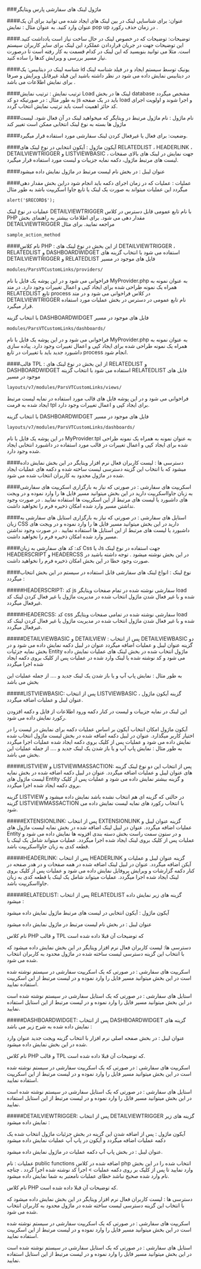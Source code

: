 ###ماژول لینک های سفارشی پارس ویتایگر

####عنوان:
  برای شناسایی لینک در بین لینک های ایجاد شده می توانید برای آن یک عنوان وارد کنید. به عنوان  مثال : نمایش pop up  در زمان حذف رکورد .

####توضیحات:
  توضیحات که در خصوص لینک در حال ساخت نیاز است یادداشت کنید. این توضیحات جهت در جریان قراردادن عملکرد این  لینک  برای سایر کاربران سیستم است. مثلا می توانید بنویسید که این لینک در کدام قسمت به کار رفته است تا درصورت نیاز مسیر بررسی و ویرایش کدها را ساده کنید.

####شناسه لینک در دیتابیس:
 یک id یونیک توسط سیستم ایجاد و در  فیلد شناسه لینک در دیتابیس نمایش داده می شود در نظر داشته باشید این فیلد غیرقابل ویرایش و صرفا برای نمایش اطلاعات می باشد .

####ترتیب نمایش :
ترتیب نمایش Load  لینک ها در بخش database    مشخص میگردد به طور مثال : در صورتیکه دو کد js باید در یک صفحه load و اجرا شوند  و اولویت  اجرای کد حائز اهمیت است باید ترتیب نمایش انتخاب گردد.

####نام ماژول :
نام ماژول مرتبط در ویتایگر که میخواهید لینک در آن فعال شود.
لیست ماژول ها بسته به نوع لینک انتخابی ممکن است تغییر کند

####وضعیت:
برای فعال یا غیرفعال کردن لینک سفارشی مورد استفاده قرار میگیرد.

####آیکون ماژول :
آیکون انتخابی در نوع لینک های RELATEDLIST ، HEADERLINK ، DETAILVIEWTRIGGER و LISTVIEWBASIC جهت نمایش در لینک های بالای صفخات ، لیست های مرتبط ماژول، دکمه نمایه جزییات و لیست مورد استفاده قرار میگیرد. 

####عنوان لیبل :
در بخش نام لیست مرتبط در ماژول  نمایش داده میشود 

####عملیات :
عملیات که در زمان اجرای دکمه باید انجام شود دراین بخش مقدار دهی میگردد این عملیات میتواند به صورت یک لینک یا تابع جاوا اسکریپت باشد به طور مثال 

```
alert('$RECORD$'); 
```

عملیات در نوع لینک DETAILVIEWTRIGGER با نام تابع عمومی قابل دسترس در کلاس PHP مقدار دهی می شود. برای اطلاعات بیشتر به راهنمای بخش DETAILVIEWTRIGGER مراجعه نمایید. برای مثال

```
sample_action_method
```

####نام کلاس PHP :
از این بخش در نوع لینک های DETAILVIEWTRIGGER ، RELATEDLIST و DASHBOARDWIDGET استفاده می شود
با انتخاب گزینه های DETAILVIEWTRIGGER و RELATEDLIST  فایل های موجود در مسیر 

```
modules/ParsVTCustomLinks/providers/
```

فراخوانی می شود و در این پوشه یک فایل با نام MyProvider.php به عنوان نمونه به همراه یک نمونه طراحی شده برای ایجاد کپی و اعمال تغییرات وجود دارد.
 در متد RELATEDLIST تابع process در کلاس فراخوانی می شود و در متد DETAILVIEWTRIGGER نام تابع عمومی در دسترس در بخش عملیات مورد استفاده قرار میگیرد.

با انتخاب گزینه DASHBOARDWIDGET  فایل های موجود در مسیر 

```
modules/ParsVTCustomLinks/dashboards/
```

فراخوانی می شود و در این پوشه یک فایل با نام MyProvider.php به عنوان نمونه به همراه یک نمونه طراحی شده برای ایجاد کپی و اعمال تغییرات وجود دارد.
پیاده سازی داشبورد جدید باید با تغییرات در تابع process انجام شود.

####قالب TPL :
از این بخش در نوع لینک های  RELATEDLIST و DASHBOARDWIDGET استفاده می شود
با انتخاب گزینه RELATEDLIST  فایل های موجود در مسیر 

```
layouts/v7/modules/ParsVTCustomLinks/views/
```

فراخوانی می شود و در این پوشه فایل های قالب مورد استفاده در نمایه لیست مرتبط ایجاد شده به فرمت tpl برای ایجاد کپی و اعمال تغییرات وجود دارد.

با انتخاب گزینه DASHBOARDWIDGET  فایل های موجود در مسیر 

```
layouts/v7/modules/ParsVTCustomLinks/dashboards/
```

در این پوشه یک فایل با نام MyProvider.tpl به عنوان نمونه به همراه یک نمونه طراحی شده برای ایجاد کپی و اعمال تغییرات در قالب مورد استفاده در داشبورد انتخابی ایجاد شده وجود دارد.


####دسترسی ها :
لیست کاربران فعال نرم افزار ویتایگر در این بخش نمایش داده میشود که با انتخاب این گزینه دسترسی لیست ساخته شده و دکمه های عملیات ایجاد شده در ماژول محدود به کاربران انتخاب شده می شود.


####اسکریپت های سفارشی :
در صورتی که نیاز به بارگزاری اسکریپت های سفارشی به زبان جاوااسکریپت دارید در این بخش میتوانید مسیر فایل ها را وارد نموده و در ویجت های داشبورد یا لیست های مرتبط از این اسکریپت ها استفاده نمایید .
در صورت وجود نداشتن مسیر وارد شده امکان ذخیره فرم را نخواهید داشت.

####استایل های سفارشی :
در صورتی که نیاز به بارگزاری استایل های سفارشی به زبان CSS دارید در این بخش میتوانید مسیر فایل ها را وارد نموده و در ویجت های داشبورد یا لیست های مرتبط از این استایل ها استفاده نمایید .
در صورت وجود نداشتن مسیر وارد شده امکان ذخیره فرم را نخواهید داشت.

####کد:
کد های سفارشی به زبان Css یا Js جهت استفاده در نوع لینک HEADERSCRIPT و HEADERCSS در این بخش نوشته میشود .
توجه داشته باشید در صورت وجود خطا در این بخش امکان ذخیره فرم را نخواهید داشت. 

####نوع لینک :
انواع لینک های سفارشی قابل استفاده در سیستم در این بخش انتخاب میگردد :

#####HEADERSCRIPT:
کد  js سفارشی نوشته شده در  تمام صفحات ویتایگر load شده و با غیر فعال شدن ماژول انتخاب شده در مدیریت ماژول یا غیر فعال کردن لینک کد غیرفعال میگردد.


#####HEADERCSS:
کد css سفارشی نوشته شده در  تمامی صفحات  ویتایگر load شده و با غیر فعال شدن ماژول انتخاب شده در مدیریت ماژول یا غیر فعال کردن لینک کد غیرفعال میگردد.

#####DETAILVIEWBASIC و DETAILVIEW :
پس از انتخاب DETAILVIEWBASIC  دو گزینه عنوان لیبل و عملیات اضافه میگردد 
عنوان در لبیل دکمه نمایش داده می شود 
و در بخش نمایه جزئیات Entity ماژول انتخاب شده در بخش لینک های عملیات نمایش داده می شود و کد نوشته شده یا لینک وارد شده در عملیات  پس از کلیک بروی دکمه ایجاد شده اجرا میگردد

به طور مثال : نمایش پاپ آپ و یا باز شدن یک لینک جدید و .... از جمله عملیات این بخش می  باشد 


#####LISTVIEWBASIC:
پس از انتخاب LISTVIEWBASIC گزینه آیکون ماژول ، عنوان لیبل و عملیات اضافه میگردد.

این لینک در نمایه جزییات و لیست در کنار دکمه ورود اطلاعات از فایل و دکمه افزودن رکورد نمایش داده می شود.

آیکون ماژول امکان انتخاب آیکون بر اساس عملیات دکمه برای نمایش در لیست را در اختیار کاربر میگذارد.
عنوان در لبیل دکمه اضافه شده در بخش لیست ماژول انتخاب شده نمایش داده می شود و عملیات پس از کلیک بروی دکمه ایجاد شده عملیات اجرا میگردد
به طور مثال : نمایش پاپ آپ و یا باز شدن یک لینک جدید و .... از جمله عملیات این بخش می باشد.


#####LISTVIEW و LISTVIEWMASSACTION:
پس از انتخاب این دو نوع لینک گزینه های عنوان لیبل و عملیات اضافه میگردد.
 عنوان در لبیل دکمه اضافه شده در بخش نمایه لیست ماژول های Entity و گزینه بیشتر نمایش داده می شود و عملیات پس از کلیک بروی دکمه ایجاد شده اجرا میگردد.
 
گزینه LISTVIEW در حالتی که گزینه ای هم انتخاب نشده باشد نمایش داده میشود و گزینه LISTVIEWMASSACTION با انتخاب رکورد های نمایه لیست نمایش داده می شود.


#####EXTENSIONLINK: 
پس از انتخاب EXTENSIONLINK گزینه عنوان لیبل و عملیات اضافه میگردد.
عنوان در لبیل لینک اضافه شده در بخش نمایه لیست ماژول های Entity و در ستون سمت راست بخش دسته بندی افزونه ها نمایش داده می شود و عملیات پس از کلیک بروی لینک ایجاد شده اجرا میگردد.
عملیات میتواند شامل یک لینک یا قطعه کدی به زبان جاوااسکریپت باشد.
 

#####HEADERLINK: 
پس از انتخاب HEADERLINK گزینه عنوان لیبل و عملیات و آیکن اضافه میگردد.
عنوان در لبیل لینک اضافه شده در همه صفحات و در هدر صفحه در کنار دکمه گزارشات و ویرایش پروفایل نمایش داده می شود و عملیات پس از کلیک بروی لینک ایجاد شده اجرا میگردد.
عملیات میتواند شامل یک لینک یا قطعه کدی به زبان جاوااسکریپت باشد.
 

#####RELATEDLIST: 
پس از انتخاب RELATEDLIST گزینه های زیر نمایش داده میشود :

آیکون ماژول : آیکون انتخابی در لیست های مرتبط ماژول نمایش داده میشود 

عنوان لیبل : در بخش نام لیست مرتبط در ماژول  نمایش داده میشود 

نام کلاس PHP و قالب TPL که توضیحات آن قبلا داده شده است

دسترسی ها:  لیست کاربران فعال نرم افزار ویتایگر در این بخش نمایش داده میشود که با انتخاب این گزینه دسترسی لیست ساخته شده در ماژول محدود به کاربران انتخاب شده می شود.

اسکریپت های سفارشی : در صورتی که یک اسکریپت سفارشی در  سیستم نوشته شده است  در این بخش میتوانید مسیر فایل را وارد نموده و در لیست مرتبط از این اسکریپت استفاده نمایید.

استایل های سفارشی : در صورتی که یک استایل سفارشی در  سیستم نوشته شده است  در این بخش میتوانید مسیر فایل را وارد نموده و در لیست مرتبط از این استایل استفاده نمایید.
 


#####DASHBOARDWIDGET:
پس از انتخاب DASHBOARDWIDGET گزینه های نمایش داده شده به شرح زیر می باشد :

عنوان لیبل :  در بخش صفحه اصلی نرم افزار با انتخاب گزینه  ویجت جدید  عنوان وارد شده در این بخش  نمایش داده میشود.

نام کلاس PHP و قالب TPL که توضیحات آن قبلا داده شده است.

اسکریپت های سفارشی : در صورتی که یک اسکریپت سفارشی در  سیستم نوشته شده است  در این بخش میتوانید مسیر فایل را وارد نموده و در لیست مرتبط از این اسکریپت استفاده نمایید.

استایل های سفارشی : در صورتی که یک استایل سفارشی در  سیستم نوشته شده است  در این بخش میتوانید مسیر فایل را وارد نموده و در لیست مرتبط از این استایل استفاده نمایید.



#####DETAILVIEWTRIGGER:
پس از انتخاب DETAILVIEWTRIGGER گزینه های زیر نمایش داده میشود :

آیکون ماژول : پس از اضافه شدن این گزینه در بخش جزئیات ماژول انتخاب شده یک دکمه عملیات اضافه میگردد و آیکون در پاپ آپ عملیات نمایش داده میشود

عنوان لیبل : در بخش پاپ آپ دکمه  عملیات در ماژول  نمایش داده میشود.

عملیات :  نام public functions  اضافه شده  در کلاس php انتخاب شده  را در این بخش وارد نمایید تا پس از کلیک بر روی دکمه عملیات > اجرا کد نوشته شده اجرا گردد . چناچه نام وارد شده صحیح نباشد  خطای عملیات نامعتبر  به شما نمایش داده میشود.

نام کلاس PHP که توضیحات آن قبلا داده شده است.

دسترسی ها :  لیست کاربران فعال نرم افزار ویتایگر در این بخش نمایش داده میشود که با انتخاب این گزینه دسترسی لیست ساخته شده در ماژول محدود به کاربران انتخاب شده می شود.

اسکریپت های سفارشی : در صورتی که یک اسکریپت سفارشی در  سیستم نوشته شده است  در این بخش میتوانید مسیر فایل را وارد نموده و در لیست مرتبط از این اسکریپت استفاده نمایید.

استایل های سفارشی : در صورتی که یک استایل سفارشی در  سیستم نوشته شده است  در این بخش میتوانید مسیر فایل را وارد نموده و در لیست مرتبط از این استایل استفاده نمایید.




